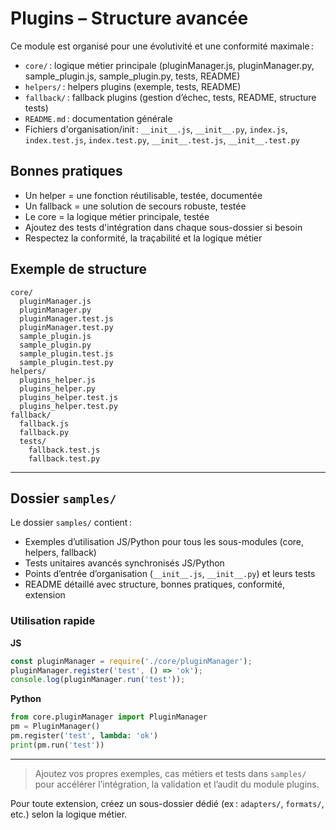 # Plugins – Structure avancée

Ce module est organisé pour une évolutivité et une conformité maximale :

- `core/` : logique métier principale (pluginManager.js, pluginManager.py, sample_plugin.js, sample_plugin.py, tests, README)
- `helpers/` : helpers plugins (exemple, tests, README)
- `fallback/` : fallback plugins (gestion d’échec, tests, README, structure tests)
- `README.md` : documentation générale
- Fichiers d'organisation/init : `__init__.js`, `__init__.py`, `index.js`, `index.test.js`, `index.test.py`, `__init__.test.js`, `__init__.test.py`

## Bonnes pratiques
- Un helper = une fonction réutilisable, testée, documentée
- Un fallback = une solution de secours robuste, testée
- Le core = la logique métier principale, testée
- Ajoutez des tests d'intégration dans chaque sous-dossier si besoin
- Respectez la conformité, la traçabilité et la logique métier

## Exemple de structure

```
core/
  pluginManager.js
  pluginManager.py
  pluginManager.test.js
  pluginManager.test.py
  sample_plugin.js
  sample_plugin.py
  sample_plugin.test.js
  sample_plugin.test.py
helpers/
  plugins_helper.js
  plugins_helper.py
  plugins_helper.test.js
  plugins_helper.test.py
fallback/
  fallback.js
  fallback.py
  tests/
    fallback.test.js
    fallback.test.py
```

---

## Dossier `samples/`

Le dossier `samples/` contient :
- Exemples d’utilisation JS/Python pour tous les sous-modules (core, helpers, fallback)
- Tests unitaires avancés synchronisés JS/Python
- Points d’entrée d’organisation (`__init__.js`, `__init__.py`) et leurs tests
- README détaillé avec structure, bonnes pratiques, conformité, extension

### Utilisation rapide

**JS**
```js
const pluginManager = require('./core/pluginManager');
pluginManager.register('test', () => 'ok');
console.log(pluginManager.run('test'));
```

**Python**
```python
from core.pluginManager import PluginManager
pm = PluginManager()
pm.register('test', lambda: 'ok')
print(pm.run('test'))
```

---

> Ajoutez vos propres exemples, cas métiers et tests dans `samples/` pour accélérer l’intégration, la validation et l’audit du module plugins.

Pour toute extension, créez un sous-dossier dédié (ex : `adapters/`, `formats/`, etc.) selon la logique métier.
